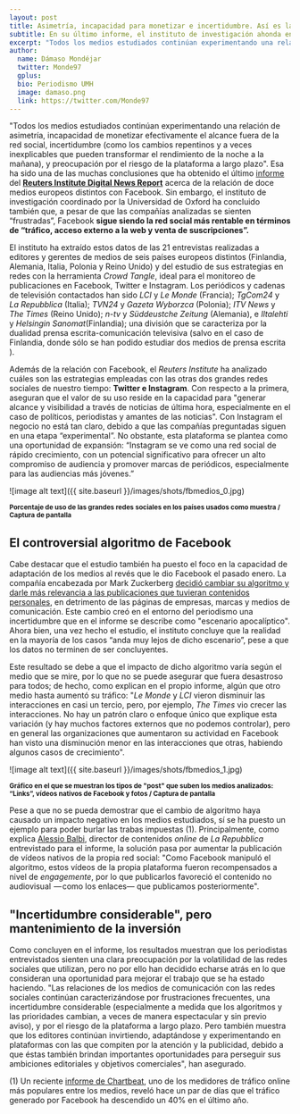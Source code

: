 ```yaml
---
layout: post
title: Asimetría, incapacidad para monetizar e incertidumbre. Así es la relación con Facebook de los doce periódicos europeos estudiados por el Reuters Institute 
subtitle: En su último informe, el instituto de investigación ahonda en cómo los medios de seis países distintos de Europa emplean las redes sociales para la distribución y monetización de sus noticias
excerpt: "Todos los medios estudiados continúan experimentando una relación de asimetría, incapacidad de monetizar efectivamente el alcance fuera de la red social, incertidumbre, como los cambios repentinos y a veces inexplicables que pueden transformar el rendimiento de la noche a la mañana, y preocupación por el riesgo de la plataforma a largo plazo. Esa ha sido una de las muchas conclusiones que ha obtenido el último informe del Reuters Institute Digital News Repor acerca de la relación de doce medios europeos distintos con Facebook. Sin embargo, el instituto de investigación coordinado por la Universidad de Oxford ha concluido también que, a pesar de que las compañías analizadas se sienten “frustradas”, Facebook sigue siendo la red social más rentable en términos de “tráfico, acceso externo a la web y venta de suscripciones."
author:
  name: Dámaso Mondéjar
  twitter: Monde97
  gplus:  
  bio: Periodismo UMH
  image: damaso.png
  link: https://twitter.com/Monde97
---
```

"Todos los medios estudiados continúan experimentando una relación de asimetría, incapacidad de monetizar efectivamente el alcance fuera de la red social, incertidumbre (como los cambios repentinos y a veces inexplicables que pueden transformar el rendimiento de la noche a la mañana), y preocupación por el riesgo de la plataforma a largo plazo". Esa ha sido una de las muchas conclusiones que ha obtenido el último [informe](http://www.digitalnewsreport.org/publications/2018/public-service-news-and-social-media-copy/) del **[Reuters Institute Digital News Report](http://www.digitalnewsreport.org/)** acerca de la relación de doce medios europeos distintos con Facebook. Sin embargo, el instituto de investigación coordinado por la Universidad de Oxford ha concluido también que, a pesar de que las compañías analizadas se sienten “frustradas”, Facebook **sigue siendo la red social más rentable en términos de “tráfico, acceso externo a la web y venta de suscripciones”.**

El instituto ha extraído estos datos de las 21 entrevistas realizadas a editores y gerentes de medios de seis países europeos distintos (Finlandia, Alemania, Italia, Polonia y Reino Unido) y del estudio de sus estrategias en redes con la herramienta *Crowd Tangle*, ideal para el monitoreo de publicaciones en Facebook, Twitter e Instagram. Los periódicos y cadenas de televisión contactados han sido *LCI* y *Le Monde* (Francia); *TgCom24* y *La Repubblica* (Italia); *TVN24* y *Gazeta Wyborzca* (Polonia); *ITV News* y *The Times* (Reino Unido); *n-tv* y *Süddeustche Zeitung* (Alemania), e *Iltalehti* y *Helsingin Sanomat*(Finlandia); una división que se caracteriza por la dualidad prensa escrita-comunicación televisiva (salvo en el caso de Finlandia, donde sólo se han podido estudiar dos medios de prensa escrita ).

Además de la relación con Facebook, el *Reuters Institute* ha analizado cuáles son las estrategias empleadas con las otras dos grandes redes sociales de nuestro tiempo: **Twitter e Instagram**. Con respecto a la primera, aseguran que el valor de su uso reside en la capacidad para "generar alcance y visibilidad a través de noticias de última hora, especialmente en el caso de políticos, periodistas y amantes de las noticias". Con Instagram el negocio no está tan claro, debido a que las compañías preguntadas siguen en una etapa “experimental”. No obstante, esta plataforma se plantea como una oportunidad de expansión: “Instagram se ve como una red social de rápido crecimiento, con un potencial significativo para ofrecer un alto compromiso de audiencia y promover marcas de periódicos, especialmente para las audiencias más jóvenes.”

![image alt text]({{ site.baseurl }}/images/shots/fbmedios_0.jpg)

<sup>**Porcentaje de uso de las grandes redes sociales en los países usados como muestra / Captura de pantalla**

## El controversial algoritmo de Facebook

Cabe destacar que el estudio también ha puesto el foco en la capacidad de adaptación de los medios al revés que le dio Facebook el pasado enero. La compañía encabezada por Mark Zuckerberg [decidió cambiar su algoritmo y darle más relevancia a las publicaciones que tuvieran contenidos personales](https://elpais.com/tecnologia/2018/01/12/actualidad/1515730941_876050.html), en detrimento de las páginas de empresas, marcas y medios de comunicación. Este cambio creó en el entorno del periodismo una incertidumbre que en el informe se describe como "escenario apocalíptico". Ahora bien, una vez hecho el estudio, el instituto concluye que la realidad en la mayoría de los casos “anda muy lejos de dicho escenario”, pese a que los datos no terminen de ser concluyentes. 

Este resultado se debe a que el impacto de dicho algoritmo varía según el medio que se mire, por lo que no se puede asegurar que fuera desastroso para todos; de hecho, como explican en el propio informe, algún que otro medio hasta aumentó su tráfico: "*Le Monde* y *LCI* vieron disminuir las interacciones en casi un tercio, pero, por ejemplo, *The Times* vio crecer las interacciones. No hay un patrón claro o enfoque único que explique esta variación (y hay muchos factores externos que no podemos controlar), pero en general las organizaciones que aumentaron su actividad en Facebook han visto una disminución menor en las interacciones que otras, habiendo algunos casos de crecimiento". 

![image alt text]({{ site.baseurl }}/images/shots/fbmedios_1.jpg)

<sup>**Gráfico en el que se muestran los tipos de "post" que suben los medios analizados: “Links”, vídeos nativos de Facebook y fotos / Captura de pantalla**

Pese a que no se pueda demostrar que el cambio de algoritmo haya causado un impacto negativo en los medios estudiados, sí se ha puesto un ejemplo para poder burlar las trabas impuestas (1). Principalmente, como explica [Alessio Balbi](https://twitter.com/alessiobalbi?lang=es), director de contenidos *online* de *La Repubblica* entrevistado para el informe, la solución pasa por aumentar la publicación de vídeos nativos de la propia red social: "Como Facebook manipuló el algoritmo, estos vídeos de la propia plataforma fueron recompensados a nivel de *engagemente*, por lo que publicarlos favoreció el contenido no audiovisual  — como los enlaces— que publicamos posteriormente". 

## "Incertidumbre considerable", pero mantenimiento de la inversión

Como concluyen en el informe, los resultados muestran que los periodistas entrevistados sienten una clara preocupación por la volatilidad de las redes sociales que utilizan, pero no por ello han decidido echarse atrás en lo que consideran una oportunidad para mejorar el trabajo que se ha estado haciendo. "Las relaciones de los medios de comunicación con las redes sociales continúan caracterizándose por frustraciones frecuentes, una incertidumbre considerable (especialmente a medida que los algoritmos y las prioridades cambian, a veces de manera espectacular y sin previo aviso), y por el riesgo de la plataforma a largo plazo. Pero también muestra que los editores continúan invirtiendo, adaptándose y experimentando en plataformas con las que compiten por la atención y la publicidad, debido a que éstas también brindan importantes oportunidades para perseguir sus ambiciones editoriales y objetivos comerciales", han asegurado.

(1) Un reciente [informe de Chartbeat](https://www.axios.com/newsletters/axios-media-trends-b15dc937-7aaa-45bb-b648-97113fc077df.html), uno de los medidores de tráfico online más populares entre los medios, reveló hace un par de días que el tráfico generado por Facebook ha descendido un 40% en el último año.

